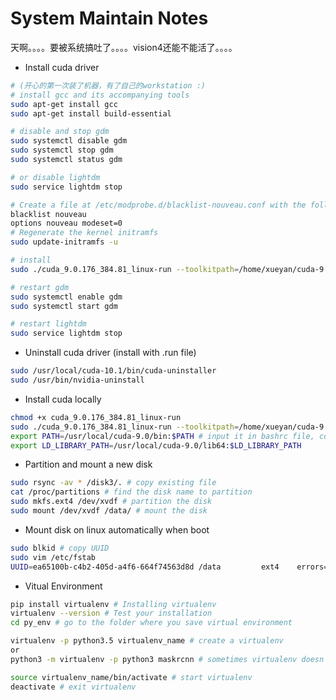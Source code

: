 # System Maintain Notes
天啊。。。。要被系统搞吐了。。。。vision4还能不能活了。。。。

- Install cuda driver

```bash
# (开心的第一次装了机器，有了自己的workstation :)
# install gcc and its accompanying tools
sudo apt-get install gcc
sudo apt-get install build-essential

# disable and stop gdm
sudo systemctl disable gdm
sudo systemctl stop gdm
sudo systemctl status gdm

# or disable lightdm
sudo service lightdm stop

# Create a file at /etc/modprobe.d/blacklist-nouveau.conf with the following contents
blacklist nouveau
options nouveau modeset=0
# Regenerate the kernel initramfs
sudo update-initramfs -u

# install
sudo ./cuda_9.0.176_384.81_linux-run --toolkitpath=/home/xueyan/cuda-9.0

# restart gdm
sudo systemctl enable gdm
sudo systemctl start gdm

# restart lightdm
sudo service lightdm stop


```

- Uninstall cuda driver (install with .run file)

```bash
sudo /usr/local/cuda-10.1/bin/cuda-uninstaller
sudo /usr/bin/nvidia-uninstall
```

- Install cuda locally
```bash
chmod +x cuda_9.0.176_384.81_linux-run
sudo ./cuda_9.0.176_384.81_linux-run --toolkitpath=/home/xueyan/cuda-9.0 --override #这么简单的东西吓了我一周
export PATH=/usr/local/cuda-9.0/bin:$PATH # input it in bashrc file, comment when don't need cuda9
export LD_LIBRARY_PATH=/usr/local/cuda-9.0/lib64:$LD_LIBRARY_PATH
```


- Partition and mount a new disk
```bash
sudo rsync -av * /disk3/. # copy existing file
cat /proc/partitions # find the disk name to partition
sudo mkfs.ext4 /dev/xvdf # partition the disk
sudo mount /dev/xvdf /data/ # mount the disk
```

- Mount disk on linux automatically when boot
```bash
sudo blkid # copy UUID
sudo vim /etc/fstab
UUID=ea65100b-c4b2-405d-a4f6-664f74563d8d /data         ext4    errors=remount-ro 0       1 # add this line to previous file
```

- Vitual Environment
```bash
pip install virtualenv # Installing virtualenv
virtualenv --version # Test your installation
cd py_env # go to the folder where you save virtual environment

virtualenv -p python3.5 virtualenv_name # create a virtualenv
or
python3 -m virtualenv -p python3 maskrcnn # sometimes virtualenv doesn't work

source virtualenv_name/bin/activate # start virtualenv
deactivate # exit virtualenv
```
